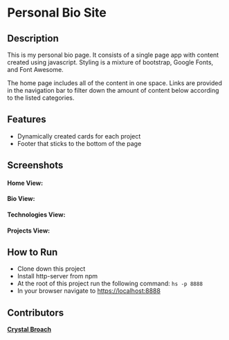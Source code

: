 # Personal Bio Site

## Description

This is my personal bio page.  It consists of a single page app with content created using javascript.  Styling is a mixture of bootstrap, Google Fonts, and Font Awesome.

The home page includes all of the content in one space.  Links are provided in the navigation bar to filter down the amount of content below according to the listed categories.

## Features

- Dynamically created cards for each project
- Footer that sticks to the bottom of the page

## Screenshots

#### Home View:

#### Bio View:

#### Technologies View:

#### Projects View:

## How to Run

- Clone down this project
- Install http-server from npm
- At the root of this project run the following command: `hs -p 8888`
- In your browser navigate to [https://localhost:8888](https://localhost:8888)

## Contributors

[**Crystal Broach**](https://github.com/broach44)